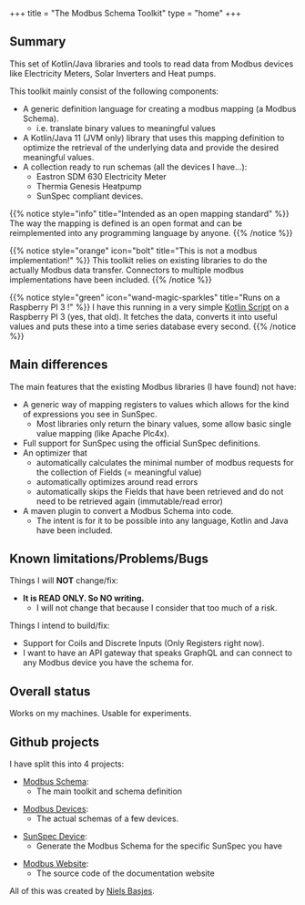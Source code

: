 +++
title = "The Modbus Schema Toolkit"
type = "home"
+++

## Summary
This set of Kotlin/Java libraries and tools to read data from Modbus devices like Electricity Meters, Solar Inverters and Heat pumps. 

This toolkit mainly consist of the following components:
- A generic definition language for creating a modbus mapping (a Modbus Schema).
  - i.e. translate binary values to meaningful values
- A Kotlin/Java 11 (JVM only) library that uses this mapping definition to optimize the retrieval of the underlying data and provide the desired meaningful values.
- A collection ready to run schemas (all the devices I have...):
  - Eastron SDM 630 Electricity Meter
  - Thermia Genesis Heatpump
  - SunSpec compliant devices.

{{% notice style="info" title="Intended as an open mapping standard" %}}
The way the mapping is defined is an open format and can be reimplemented into any programming language by anyone.
{{% /notice %}}

{{% notice style="orange" icon="bolt" title="This is not a modbus implementation!" %}}
This toolkit relies on existing libraries to do the actually Modbus data transfer.
Connectors to multiple modbus implementations have been included.
{{% /notice %}}

{{% notice style="green" icon="wand-magic-sparkles" title="Runs on a Raspberry PI 3 !" %}}
I have this running in a very simple [Kotlin Script](/usage/kotlinscript) on a Raspberry PI 3 (yes, that old). 
It fetches the data, converts it into useful values and puts these into a time series database every second.
{{% /notice %}}

## Main differences
The main features that the existing Modbus libraries (I have found) not have:
- A generic way of mapping registers to values which allows for the kind of expressions you see in SunSpec.
  - Most libraries only return the binary values, some allow basic single value mapping (like Apache Plc4x).
- Full support for SunSpec using the official SunSpec definitions.
- An optimizer that
  - automatically calculates the minimal number of modbus requests for the collection of Fields (= meaningful value) 
  - automatically optimizes around read errors
  - automatically skips the Fields that have been retrieved and do not need to be retrieved again (immutable/read error)
- A maven plugin to convert a Modbus Schema into code. 
  - The intent is for it to be possible into any language, Kotlin and Java have been included.

## Known limitations/Problems/Bugs
Things I will **NOT** change/fix:
- **It is READ ONLY. So NO writing.** 
  - I will not change that because I consider that too much of a risk.

Things I intend to build/fix:
- Support for Coils and Discrete Inputs (Only Registers right now).
- I want to have an API gateway that speaks GraphQL and can connect to any Modbus device you have the schema for.

## Overall status
Works on my machines. Usable for experiments.

## Github projects

I have split this into 4 projects:

- [Modbus Schema](https://github.com/nielsbasjes/modbus-schema):
  - The main toolkit and schema definition

[//]: # ()
[//]: # ([![License]&#40;https://img.shields.io/:license-apache-blue.svg&#41;]&#40;https://www.apache.org/licenses/LICENSE-2.0.html&#41;)
[//]: # ([![Github actions Build status]&#40;https://img.shields.io/github/actions/workflow/status/nielsbasjes/modbus-schema/build.yml?branch=main&label=main%20branch&#41;]&#40;https://github.com/nielsbasjes/modbus-schema/actions&#41;)
[//]: # ([![Maven Central]&#40;https://img.shields.io/maven-central/v/nl.basjes.modbus/modbus-schema-parent.svg?label=Maven%20Central&#41;]&#40;https://central.sonatype.com/namespace/nl.basjes.modbus&#41;)
[//]: # ([![Reproducible Builds]&#40;https://img.shields.io/endpoint?url=https://raw.githubusercontent.com/jvm-repo-rebuild/reproducible-central/master/content/nl/basjes/modbus/modbus-schema-parent/badge.json&#41;]&#40;https://github.com/jvm-repo-rebuild/reproducible-central/blob/master/content/nl/basjes/modbus/modbus-schema-parent/README.md&#41;)
[//]: # ([![GitHub stars]&#40;https://img.shields.io/github/stars/nielsbasjes/modbus-schema?label=GitHub%20stars&#41;]&#40;https://github.com/nielsbasjes/modbus-schema/stargazers&#41;)
- [Modbus Devices](https://github.com/nielsbasjes/modbus-devices):
  - The actual schemas of a few devices.

[//]: # (  - [![License]&#40;https://img.shields.io/:license-apache-blue.svg&#41;]&#40;https://www.apache.org/licenses/LICENSE-2.0.html&#41;)
[//]: # (    [![Github actions Build status]&#40;https://img.shields.io/github/actions/workflow/status/nielsbasjes/modbus-devices/build.yml?branch=main&label=main%20branch&#41;]&#40;https://github.com/nielsbasjes/modbus-devices/actions&#41;)
[//]: # (    [![Maven Central]&#40;https://img.shields.io/maven-central/v/nl.basjes.modbus.devices/modbus-devices-parent.svg?label=Maven%20Central&#41;]&#40;https://central.sonatype.com/namespace/nl.basjes.modbus.devices&#41;)

[//]: # (    [![Reproducible Builds]&#40;https://img.shields.io/endpoint?url=https://raw.githubusercontent.com/jvm-repo-rebuild/reproducible-central/master/content/nl/basjes/modbus/devices/modbus-devices-parent/badge.json&#41;]&#40;https://github.com/jvm-repo-rebuild/reproducible-central/blob/master/content/nl/basjes/modbus/devices/modbus-devices-parent/README.md&#41;)

[//]: # (    [![GitHub stars]&#40;https://img.shields.io/github/stars/nielsbasjes/modbus-devices?label=GitHub%20stars&#41;]&#40;https://github.com/nielsbasjes/modbus-devices/stargazers&#41;)
- [SunSpec Device](https://github.com/nielsbasjes/sunspec-device):
  - Generate the Modbus Schema for the specific SunSpec you have

[//]: # (  - [![License]&#40;https://img.shields.io/:license-apache-blue.svg&#41;]&#40;https://www.apache.org/licenses/LICENSE-2.0.html&#41;)
[//]: # (    [![Github actions Build status]&#40;https://img.shields.io/github/actions/workflow/status/nielsbasjes/sunspec-device/build.yml?branch=main&label=main%20branch&#41;]&#40;https://github.com/nielsbasjes/sunspec-device/actions&#41;)
[//]: # (    [![Maven Central]&#40;https://img.shields.io/maven-central/v/nl.basjes.sunspec/sunspec-device-parent.svg?label=Maven%20Central&#41;]&#40;https://central.sonatype.com/namespace/nl.basjes.sunspec&#41;)
[//]: # (    [![Reproducible Builds]&#40;https://img.shields.io/endpoint?url=https://raw.githubusercontent.com/jvm-repo-rebuild/reproducible-central/master/content/nl/basjes/sunspec/sunspec-device-parent/badge.json&#41;]&#40;https://github.com/jvm-repo-rebuild/reproducible-central/blob/master/content/nl/basjes/sunspec/sunspec-device-parent/README.md&#41;)
[//]: # (    [![GitHub stars]&#40;https://img.shields.io/github/stars/nielsbasjes/sunspec-device?label=GitHub%20stars&#41;]&#40;https://github.com/nielsbasjes/sunspec-device/stargazers&#41;)
- [Modbus Website](https://github.com/nielsbasjes/modbus-website):
  - The source code of the documentation website

All of this was created by [Niels Basjes](https://niels.basjes.nl/).
